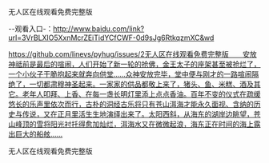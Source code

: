 无人区在线观看免费完整版

--观看入口-：http://www.baidu.com/link?url=3VrBLXlO5XxnMcrZEiTidYCfCWF-0d9sJg6RtkqzmXC&wd

https://github.com/linevs/pyhug/issues/2无人区在线观看免费完整版　　安放神祗前是最后的喧闹，人们开始了新一轮的抢佛，金王太子的座架甚至被抢烂了，一个小伙子干脆抱起来就奔向供堂……众神安放完毕，堂中便与刚才的一路喧闹隔绝了，一切都肃穆神圣起来。一家家的供品都敬上来了，猪头、鱼、米糕、酒及其它。老年人叩拜、上香、在每一盏长明灯里添上点点香油。百年不变的仪式在疏缓悠长的乐声里依次而行，古朴的洞经古乐将只有苍山洱海才能永久面视、含纳的历史与传说，又在正月里活生生地演绎出来了。太阳西斜，从海东的湖岸边眺望，苍山峰顶的雪将阳光衬托得愈加灿烂，洱海水又在微微起浪，海东正在时间的海上露出巨大的船舷……

无人区在线观看免费完整版
